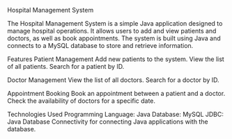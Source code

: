 Hospital Management System

The Hospital Management System is a simple Java application designed to manage hospital operations. It allows users to add and view patients and doctors, as well as book appointments. The system is built using Java and connects to a MySQL database to store and retrieve information.

Features
Patient Management
Add new patients to the system.
View the list of all patients.
Search for a patient by ID.

Doctor Management
View the list of all doctors.
Search for a doctor by ID.

Appointment Booking
Book an appointment between a patient and a doctor.
Check the availability of doctors for a specific date.


Technologies Used
Programming Language: Java
Database: MySQL
JDBC: Java Database Connectivity for connecting Java applications with the database.
